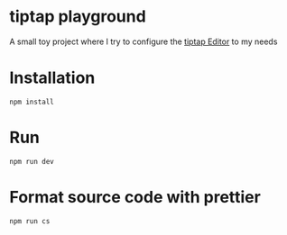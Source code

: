# tiptap playground

A small toy project where I try to configure the [tiptap Editor](https://tiptap.dev/) to my needs

# Installation

    npm install

# Run

    npm run dev

# Format source code with prettier

    npm run cs
